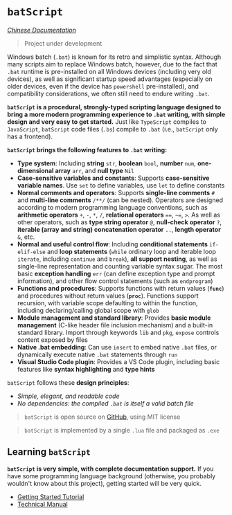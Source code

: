# `batScript`

[*Chinese Documentation*](README-zh.md)  

> Project under development  

Windows batch (`.bat`) is known for its retro and simplistic syntax. Although many scripts aim to replace Windows batch, however, due to the fact that `.bat` runtime is pre-installed on all Windows devices (including very old devices), as well as significant startup speed advantages (especially on older devices, even if the device has `powershell` pre-installed), and compatibility considerations, we often still need to endure writing `.bat`.  

**`batScript` is a procedural, strongly-typed scripting language designed to bring a more modern programming experience to `.bat` writing, with simple design and very easy to get started.** Just like `TypeScript` compiles to `JavaScript`, `batScript` code files (`.bs`) compile to `.bat` (i.e., `batScript` only has a frontend).  

**`batScript` brings the following features to `.bat` writing:**  

- **Type system**: Including **string** `str`, **boolean** `bool`, **number** `num`, **one-dimensional array** `arr`, and **null type** `Nil`  
- **Case-sensitive variables and constants**: Supports **case-sensitive variable names**. Use `set` to define variables, use `let` to define constants  
- **Normal comments and operators**: Supports **single-line comments** `#` and **multi-line comments** `/**/` (can be nested). Operators are designed according to modern programming language conventions, such as **arithmetic operators** `+`, `-`, `*`, `/`, **relational operators** `==`, `~=`, `>`. As well as other operators, such as **type string operator** `@`, **null-check operator** `?`, **iterable (array and string) concatenation operator** `..`, **length operator** `&`, etc.  
- **Normal and useful control flow**: Including **conditional statements** `if-elif-else` and **loop statements** (`while` ordinary loop and iterable loop `iterate`, including `continue` and `break`), **all support nesting**, as well as single-line representation and counting variable syntax sugar. The most basic **exception handling** `err` (can define exception type and prompt information), and other flow control statements (such as `endprogram`)  
- **Functions and procedures**: Supports functions with return values (**`func`**) and procedures without return values (**`proc`**). Functions support recursion, with variable scope defaulting to within the function, including declaring/calling global scope with `glob`  
- **Module management and standard library**: Provides **basic module management** (C-like header file inclusion mechanism) and a built-in standard library. Import through keywords `lib` and `pkg`, `expose` controls content exposed by files  
- **Native .bat embedding**: Can use `insert` to embed native `.bat` files, or dynamically execute native `.bat` statements through `run`  
- **Visual Studio Code plugin**: Provides a VS Code plugin, including basic features like **syntax highlighting** and **type hints**  

`batScript` follows these **design principles**:  

- *Simple, elegant, and readable code*  
- *No dependencies: the compiled `.bat` is itself a valid batch file*  

> `batScript` is open source on [GitHub](https://github.com/Water-Run/batScript/tree/main), using MIT license  

> `batScript` is implemented by a single `.lua` file and packaged as `.exe`  

## Learning `batScript`

**`batScript` is very simple, with complete documentation support.** If you have some programming language background (otherwise, you probably wouldn't know about this project), getting started will be very quick.  

- [Getting Started Tutorial](./doc/zh/guide/01-教程目录.md)  
- [Technical Manual](./doc/zh/manual/手册导引.md)  
